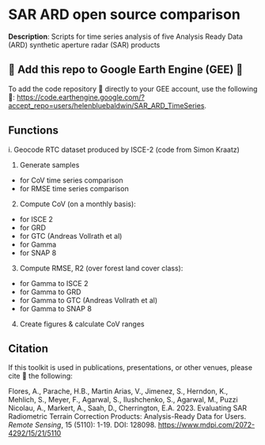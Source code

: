 # SAR ARD open source comparison

**Description**: Scripts for time series analysis of five Analysis Ready Data (ARD) synthetic aperture radar (SAR) products 

## 📢 Add this repo to Google Earth Engine (GEE) 📢
To add the code repository 💾 directly to your GEE account, use the following 🔗: https://code.earthengine.google.com/?accept_repo=users/helenbluebaldwin/SAR_ARD_TimeSeries.

## Functions
i. Geocode RTC dataset produced by ISCE-2 (code from Simon Kraatz)

1. Generate samples 
- for CoV time series comparison
- for RMSE time series comparison
2. Compute CoV (on a monthly basis):
- for ISCE 2
- for GRD
- for GTC (Andreas Vollrath et al)
- for Gamma
- for SNAP 8
3. Compute RMSE, R2 (over forest land cover class):
- for Gamma to ISCE 2
- for Gamma to GRD
- for Gamma to GTC (Andreas Vollrath et al)
- for Gamma to SNAP 8
4. Create figures & calculate CoV ranges

## Citation

If this toolkit is used in publications, presentations, or other venues, please cite 📝 the following:

Flores, A., Parache, H.B., Martin Arias, V., Jimenez, S., Herndon, K., Mehlich, S., Meyer, F., Agarwal, S., Ilushchenko, S., Agarwal, M., Puzzi Nicolau, A., Markert, A., Saah, D., Cherrington, E.A. 2023. Evaluating SAR Radiometric Terrain Correction Products: Analysis-Ready Data for Users. *Remote Sensing*, 15 (5110): 1-19. DOI: 128098. https://www.mdpi.com/2072-4292/15/21/5110
